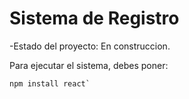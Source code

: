 <h1> Sistema de Registro</h1>

-Estado del proyecto: En construccion.

Para ejecutar el sistema, debes poner:

```npm install react` ``` 
